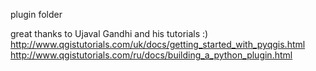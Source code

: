 plugin folder

great thanks to Ujaval Gandhi and his tutorials :)
http://www.qgistutorials.com/uk/docs/getting_started_with_pyqgis.html
http://www.qgistutorials.com/ru/docs/building_a_python_plugin.html
